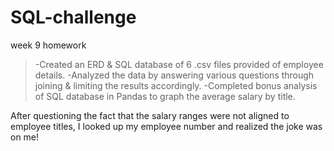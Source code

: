 # SQL-challenge
week 9 homework

>-Created an ERD & SQL database of 6 .csv files provided of employee details.
>-Analyzed the data by answering various questions through joining & limiting the results accordingly.
>-Completed bonus analysis of SQL database in Pandas to graph the average salary by title.

After questioning the fact that the salary ranges were not aligned to employee titles, I looked up my employee number and realized the joke was on me!
